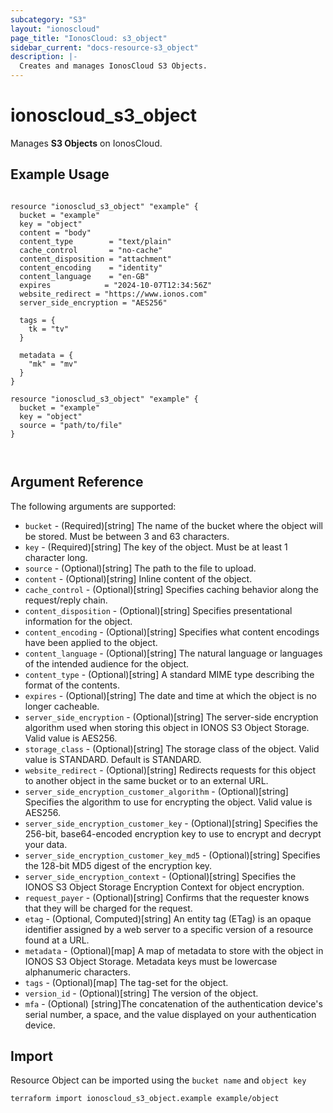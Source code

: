 ```yaml
---
subcategory: "S3"
layout: "ionoscloud"
page_title: "IonosCloud: s3_object"
sidebar_current: "docs-resource-s3_object"
description: |-
  Creates and manages IonosCloud S3 Objects.
---
```


# ionoscloud_s3_object

Manages **S3 Objects** on IonosCloud.

## Example Usage

```hcl

resource "ionosclud_s3_object" "example" {
  bucket = "example"
  key = "object"
  content = "body"
  content_type        = "text/plain"
  cache_control       = "no-cache"
  content_disposition = "attachment"
  content_encoding    = "identity"
  content_language    = "en-GB"
  expires			 = "2024-10-07T12:34:56Z"
  website_redirect = "https://www.ionos.com"
  server_side_encryption = "AES256"

  tags = {
    tk = "tv"
  }

  metadata = {
    "mk" = "mv"
  }
}

resource "ionosclud_s3_object" "example" {
  bucket = "example"
  key = "object"
  source = "path/to/file"
}



```

## Argument Reference

The following arguments are supported:

- `bucket` - (Required)[string] The name of the bucket where the object will be stored. Must be between 3 and 63 characters.
- `key`  - (Required)[string] The key of the object. Must be at least 1 character long.
- `source` - (Optional)[string] The path to the file to upload.
- `content` - (Optional)[string] Inline content of the object.
- `cache_control` - (Optional)[string] Specifies caching behavior along the request/reply chain.
- `content_disposition` - (Optional)[string] Specifies presentational information for the object.
- `content_encoding` - (Optional)[string] Specifies what content encodings have been applied to the object.
- `content_language` - (Optional)[string] The natural language or languages of the intended audience for the object.
- `content_type` - (Optional)[string] A standard MIME type describing the format of the contents.
- `expires` - (Optional)[string] The date and time at which the object is no longer cacheable.
- `server_side_encryption` - (Optional)[string] The server-side encryption algorithm used when storing this object in IONOS S3 Object Storage. Valid value is AES256.
- `storage_class` - (Optional)[string] The storage class of the object. Valid value is STANDARD. Default is STANDARD.
- `website_redirect` - (Optional)[string] Redirects requests for this object to another object in the same bucket or to an external URL.
- `server_side_encryption_customer_algorithm` - (Optional)[string] Specifies the algorithm to use for encrypting the object. Valid value is AES256.
- `server_side_encryption_customer_key` - (Optional)[string] Specifies the 256-bit, base64-encoded encryption key to use to encrypt and decrypt your data.
- `server_side_encryption_customer_key_md5` - (Optional)[string] Specifies the 128-bit MD5 digest of the encryption key.
- `server_side_encryption_context` - (Optional)[string] Specifies the IONOS S3 Object Storage Encryption Context for object encryption.
- `request_payer` - (Optional)[string] Confirms that the requester knows that they will be charged for the request.
- `etag` - (Optional, Computed)[string] An entity tag (ETag) is an opaque identifier assigned by a web server to a specific version of a resource found at a URL.
- `metadata` - (Optional)[map] A map of metadata to store with the object in IONOS S3 Object Storage. Metadata keys must be lowercase alphanumeric characters.
- `tags` - (Optional)[map] The tag-set for the object.
- `version_id` - (Optional)[string] The version of the object.
- `mfa` - (Optional) [string]The concatenation of the authentication device's serial number, a space, and the value displayed on your authentication device.

## Import

Resource Object can be imported using the `bucket name` and `object key`

```shell
terraform import ionoscloud_s3_object.example example/object
```